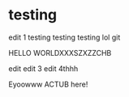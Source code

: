 # testing

edit 1 testing testing testing lol
git

HELLO WORLDXXXSZXZZCHB

edit edit 3
edit 4thhh

Eyoowww ACTUB here!

